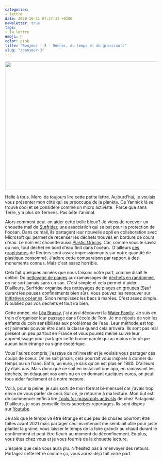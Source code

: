 ```yaml
---
categories:
- lettre
date: 2020-10-31 07:27:33 +0200
newsletter: true
tags:
- la lettre
emoji: 💌
color: pink
title: "Bonjour - 3 - Donner, du temps et du grassroots"
slug: "/bonjour-3"
---
```


<img class="tl-email-image" data-id="3888110" height="424" src="https://gallery.tinyletterapp.com/a0d8b178d0758f62b0c01a8cd9fc5d00a4997449/images/720df066-d202-4ee2-8557-9c724af721b8.jpeg" width="640"/>

Hello à tous. Merci de toujours lire cette petite lettre. Aujourd'hui, je voulais vous présenter mon côté qui se préoccupe de la planète. Ce Yannick là se trouve cool et se considère comme un micro activiste.  Parce que sans Terre, y'a plus de Terriens. Pas bête l'animal.  

Alors comment peut-on aider cette belle bleue? Je viens de recevoir un chouette mail de <a href="https://surfrider.eu/">Surfrider</a>, une association qui se bat pour la protection de l'océan. Dans ce mail, ils partagent leur nouvelle appli en collaboration avec Microsoft qui permet de recenser les déchets trouvés en bordure de cours d'eau. Le nom est chouette aussi <a href="https://plasticorigins.eu/">Plastic Origins</a>. Car, comme vous le savez ou non, tout déchet en bord d'eau finit dans l'océan.  D'ailleurs <a href="https://graphics.reuters.com/ENVIRONMENT-PLASTIC/0100B275155/index.html">ces graphismes</a> de Reuters sont assez impressionnants sur notre quantité de plastique consommé. J'adore cette comparaison par rapport à des monuments connus. Mais c'est assez horrible. 

Cela fait quelques années que nous faisons notre part, comme disait le colibri. Du <a href="https://yannickschutz.com/juste-deux-minutes/">nettoyage de plages</a> aux ramassages de <a href="https://yannickschutz.com/randonnee-propre/">déchets en randonnée</a>, on ne sort jamais sans un sac. C'est simple et cela permet d'aider. D'ailleurs, Surfrider organise des nettoyages de plages en groupes (Sauf durant les pauses confinements bien sûr). Vous pouvez les retrouver sur <a href="https://www.initiativesoceanes.org/">Initiatives océanes</a>. Sinon remplissez les bacs à marées. C'est assez simple. N'oubliez pas vos déchets et tout ira bien.

Cette année, via <a href="https://leabrassy.com/">Léa Brassy</a>, j'ai aussi découvert la <a href="https://waterfamily.org/">Water Family</a>. Je suis en train d'organiser leur passage dans l'école de Tom. Je me réjouis de voir les enfants du coin sensibilisés aux problèmes de l'eau. Leur méthode est top et j'aimerais pouvoir être dans la classe quand cela arrivera. Ils sont pas mal présent un peu partout en France et vous pouvez même suivre leur apprentissage pour partager cette bonne parole qui au moins n'implique aucun bain étrange ou signe ésotérique.

Vous l'aurez compris, j'essaye de m'investir et je voulais vous partager ces coups de coeur. On ne sait jamais, cela pourrait vous inspirer à donner du temps ou un franc. Enfin, un euro, je sais qu'on est plus en 1980. D'ailleurs j'y étais pas. Mais donc que ce soit en installant une app, en ramassant les déchets, en éduquant vos amis ou en en donnant quelques euros, on peut tous aider facilement et à notre mesure.

Voilà, pour la peine, je suis sorti de mon format bi-mensuel car j'avais trop envie de vous parler de ceci. Sur ce, je retourne à ma lecture. Mon but est de commencer enfin à lire <a href="https://www.patagonia.com/product/tools-for-grassroots-activists-paperback-book/BK740.html">Tools for grassroots activists</a> de chez Patagonia. D'ailleurs, je vous conseille leurs superbes reportages. Ils sont dispos sur <a href="https://www.youtube.com/c/patagonia">Youtube</a>.

Je sais que le temps va être étrange et que peu de choses pourront être faites avant 2021 mais partager ceci maintenant me semblait utile pour juste planter la graine, vous laisser le temps de la faire grandir au chaud durant le confinement et peut être fleurir au moment du déconfinement. En plus, vous êtes chez vous et je vous fournis de la chouette lecture.

J'espère que cela vous aura plu. N'hésitez pas à m'envoyer des retours. Partagez cette lettre comme ça, vous aurez déjà fait votre part.
